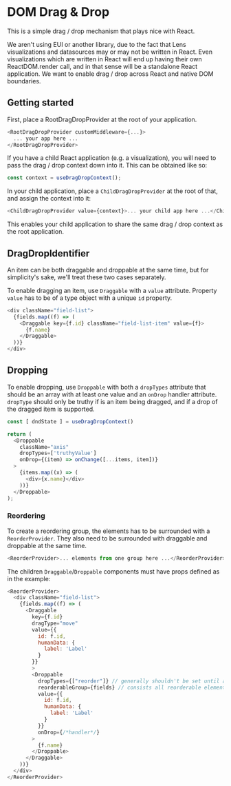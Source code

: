 # DOM Drag & Drop

This is a simple drag / drop mechanism that plays nice with React.

We aren't using EUI or another library, due to the fact that Lens visualizations and datasources may or may not be written in React. Even visualizations which are written in React will end up having their own ReactDOM.render call, and in that sense will be a standalone React application. We want to enable drag / drop across React and native DOM boundaries.

## Getting started

First, place a RootDragDropProvider at the root of your application.

```js
<RootDragDropProvider customMiddleware={...}>
  ... your app here ...
</RootDragDropProvider>
```

If you have a child React application (e.g. a visualization), you will need to pass the drag / drop context down into it. This can be obtained like so:

```js
const context = useDragDropContext();
```

In your child application, place a `ChildDragDropProvider` at the root of that, and assign the context into it:

```js
<ChildDragDropProvider value={context}>... your child app here ...</ChildDragDropProvider>
```

This enables your child application to share the same drag / drop context as the root application.

## DragDropIdentifier

An item can be both draggable and droppable at the same time, but for simplicity's sake, we'll treat these two cases separately.

To enable dragging an item, use `Draggable` with a `value` attribute. Property `value` has to be of a type object with a unique `id` property.

```js
<div className="field-list">
  {fields.map((f) => (
    <Draggable key={f.id} className="field-list-item" value={f}>
      {f.name}
    </Draggable>
  ))}
</div>
```

## Dropping

To enable dropping, use `Droppable` with both a `dropTypes` attribute that should be an array with at least one value and an `onDrop` handler attribute. `dropType` should only be truthy if is an item being dragged, and if a drop of the dragged item is supported.

```js
const [ dndState ] = useDragDropContext()

return (
  <Droppable
    className="axis"
    dropTypes=['truthyValue']
    onDrop={(item) => onChange([...items, item])}
  >
    {items.map((x) => (
      <div>{x.name}</div>
    ))}
  </Droppable>
);
```

### Reordering

To create a reordering group, the elements has to be surrounded with a `ReorderProvider`. They also need to be surrounded with draggable and droppable at the same time.

```js
<ReorderProvider>... elements from one group here ...</ReorderProvider>
```

The children `Draggable`/`Droppable` components must have props defined as in the example:

```js
<ReorderProvider>
  <div className="field-list">
    {fields.map((f) => (
      <Draggable
        key={f.id}
        dragType="move"
        value={{
          id: f.id,
          humanData: {
            label: 'Label'
          }
        }}
        >
        <Droppable
          dropTypes={["reorder"]} // generally shouldn't be set until a drag operation has started
          reorderableGroup={fields} // consists all reorderable elements in the group, eg. [{id:'3'}, {id:'5'}, {id:'1'}]
          value={{
            id: f.id,
            humanData: {
              label: 'Label'
            }
          }}
          onDrop={/*handler*/}
        >
          {f.name}
        </Droppable>
      </Draggable>
    ))}
  </div>
</ReorderProvider>
```
